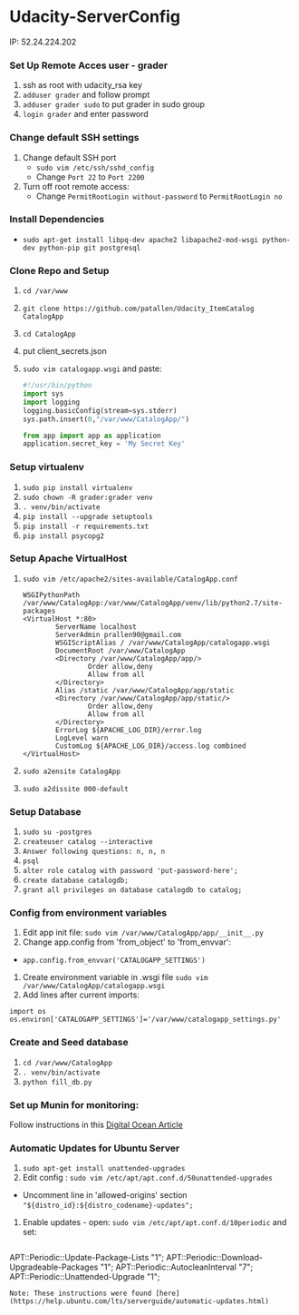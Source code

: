 # Udacity-ServerConfig

IP: 52.24.224.202

### Set Up Remote Acces user - grader
1. ssh as root with udacity_rsa key
1. `adduser grader` and follow prompt
1. `adduser grader sudo` to put grader in sudo group
1. `login grader` and enter password

### Change default SSH settings
1. Change default SSH port
	- `sudo vim /etc/ssh/sshd_config`
	- Change `Port 22` to `Port 2200`
1. Turn off root remote access:
	- Change `PermitRootLogin without-password` to `PermitRootLogin no`

### Install Dependencies
- `sudo apt-get install libpq-dev apache2 libapache2-mod-wsgi python-dev python-pip git postgresql`

### Clone Repo and Setup
1. `cd /var/www`
1. `git clone https://github.com/patallen/Udacity_ItemCatalog CatalogApp`
1. `cd CatalogApp`
1. put client_secrets.json
1. `sudo vim catalogapp.wsgi` and paste:

	```python
    #!/usr/bin/python
    import sys
    import logging
    logging.basicConfig(stream=sys.stderr)
    sys.path.insert(0,"/var/www/CatalogApp/")

    from app import app as application
    application.secret_key = 'My Secret Key'
 	```

### Setup virtualenv

1. `sudo pip install virtualenv`
1. `sudo chown -R grader:grader venv`
1. `. venv/bin/activate`
1. `pip install --upgrade setuptools`
1. `pip install -r requirements.txt`
1. `pip install psycopg2`

### Setup Apache VirtualHost

1. `sudo vim /etc/apache2/sites-available/CatalogApp.conf`

    ```
    WSGIPythonPath /var/www/CatalogApp:/var/www/CatalogApp/venv/lib/python2.7/site-packages
    <VirtualHost *:80>
            ServerName localhost
            ServerAdmin prallen90@gmail.com
            WSGIScriptAlias / /var/www/CatalogApp/catalogapp.wsgi
            DocumentRoot /var/www/CatalogApp
            <Directory /var/www/CatalogApp/app/>
                    Order allow,deny
                    Allow from all
            </Directory>
            Alias /static /var/www/CatalogApp/app/static
            <Directory /var/www/CatalogApp/app/static/>
                    Order allow,deny
                    Allow from all
            </Directory>
            ErrorLog ${APACHE_LOG_DIR}/error.log
            LogLevel warn
            CustomLog ${APACHE_LOG_DIR}/access.log combined
    </VirtualHost>
    ```
1. `sudo a2ensite CatalogApp`
1. `sudo a2dissite 000-default`

### Setup Database

1. `sudo su -postgres`
1. `createuser catalog --interactive`
1. `Answer following questions: n, n, n`
1. `psql`
1. `alter role catalog with password 'put-password-here';`
1. `create database catalogdb;`
1. `grant all privileges on database catalogdb to catalog;`

### Config from environment variables
1. Edit app init file: `sudo vim /var/www/CatalogApp/app/__init__.py`
1. Change app.config from 'from_object' to 'from_envvar':
  - `app.config.from_envvar('CATALOGAPP_SETTINGS')`
1. Create environment variable in .wsgi file `sudo vim /var/www/CatalogApp/catalogapp.wsgi`
1. Add lines after current imports:

  ```
  import os
  os.environ['CATALOGAPP_SETTINGS']='/var/www/catalogapp_settings.py'
  ```

### Create and Seed database
1. `cd /var/www/CatalogApp`
1. `. venv/bin/activate`
1. `python fill_db.py`

### Set up Munin for monitoring:

Follow instructions in this [Digital Ocean Article](https://www.digitalocean.com/community/tutorials/how-to-install-munin-on-an-ubuntu-vps)

### Automatic Updates for Ubuntu Server
1. `sudo apt-get install unattended-upgrades`
1. Edit config : `sudo vim /etc/apt/apt.conf.d/50unattended-upgrades`
  - Uncomment line in 'allowed-origins' section `"${distro_id}:${distro_codename}-updates";`
1. Enable updates - open: `sudo vim /etc/apt/apt.conf.d/10periodic` and set:

	```
APT::Periodic::Update-Package-Lists "1";
APT::Periodic::Download-Upgradeable-Packages "1";
APT::Periodic::AutocleanInterval "7";
APT::Periodic::Unattended-Upgrade "1";
```
Note: These instructions were found [here](https://help.ubuntu.com/lts/serverguide/automatic-updates.html)
